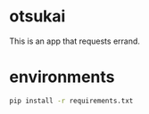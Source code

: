 # otsukai
This is an app that requests errand.

# environments
```bash
pip install -r requirements.txt
```
